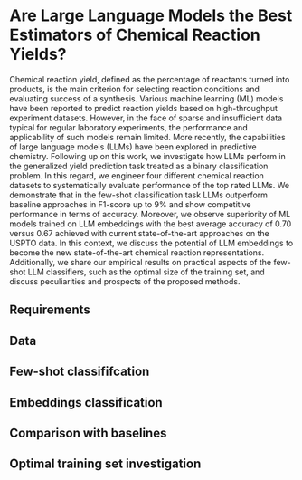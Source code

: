# Are Large Language Models the Best Estimators of Chemical Reaction Yields?

Chemical reaction yield, defined as the percentage of reactants turned into products, is the main criterion for selecting reaction conditions and evaluating success of a synthesis. Various machine learning (ML) models have been reported to predict reaction yields based on high-throughput experiment datasets. However, in the face of sparse and insufficient data typical for regular laboratory experiments, the performance and applicability of such models remain limited. More recently, the capabilities of large language models (LLMs) have been explored in predictive chemistry. Following up on this work, we investigate how LLMs perform in the generalized yield prediction task treated as a binary classification problem. In this regard, we engineer four different chemical reaction datasets to systematically evaluate performance of the top rated LLMs. We demonstrate that in the few-shot classification task LLMs outperform baseline approaches in F1-score up to 9\% and show competitive performance in terms of accuracy. Moreover, we observe superiority of ML models trained on LLM embeddings with the best average accuracy of 0.70 versus 0.67 achieved with current state-of-the-art approaches on the USPTO data. In this context, we discuss the potential of LLM embeddings to become the new state-of-the-art chemical reaction representations. Additionally, we share our empirical results on practical aspects of the few-shot LLM classifiers, such as the optimal size of the training set, and discuss peculiarities and prospects of the proposed methods.

## Requirements

## Data

## Few-shot classififcation

## Embeddings classification

## Comparison with baselines

## Optimal training set investigation
